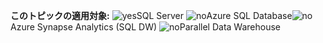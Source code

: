 <Token>**このトピックの適用対象:** ![yes](media/yes.png)SQL Server ![no](media/no.png)Azure SQL Database![no](media/no.png)Azure Synapse Analytics (SQL DW) ![no](media/no.png)Parallel Data Warehouse </Token>

